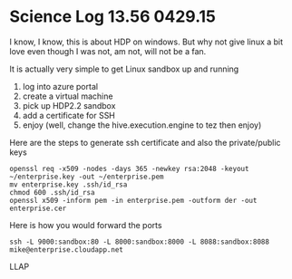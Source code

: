 
# Science Log 13.56 0429.15

I know, I know, this is about HDP on windows. But why not give linux a bit love even though I was not, am not, will not be a fan.

It is actually very simple to get Linux sandbox up and running

1. log into azure portal
2. create a virtual machine 
3. pick up HDP2.2 sandbox
4. add a certificate for SSH
5. enjoy (well, change the hive.execution.engine to tez then enjoy)


Here are the steps to generate ssh certificate and also the private/public keys


    openssl req -x509 -nodes -days 365 -newkey rsa:2048 -keyout ~/enterprise.key -out ~/enterprise.pem
    mv enterprise.key .ssh/id_rsa
    chmod 600 .ssh/id_rsa
    openssl x509 -inform pem -in enterprise.pem -outform der -out enterprise.cer


Here is how you would forward the ports

    ssh -L 9000:sandbox:80 -L 8000:sandbox:8000 -L 8088:sandbox:8088 mike@enterprise.cloudapp.net


LLAP
